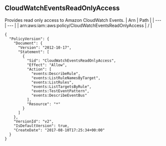 
## CloudWatchEventsReadOnlyAccess
Provides read only access to Amazon CloudWatch Events.
| Arn | Path |
| --- | --- |
| arn:aws:iam::aws:policy/CloudWatchEventsReadOnlyAccess | / |
```
{
  "PolicyVersion": {
    "Document": {
      "Version": "2012-10-17",
      "Statement": [
        {
          "Sid": "CloudWatchEventsReadOnlyAccess",
          "Effect": "Allow",
          "Action": [
            "events:DescribeRule",
            "events:ListRuleNamesByTarget",
            "events:ListRules",
            "events:ListTargetsByRule",
            "events:TestEventPattern",
            "events:DescribeEventBus"
          ],
          "Resource": "*"
        }
      ]
    },
    "VersionId": "v2",
    "IsDefaultVersion": true,
    "CreateDate": "2017-08-10T17:25:34+00:00"
  }
}
```
